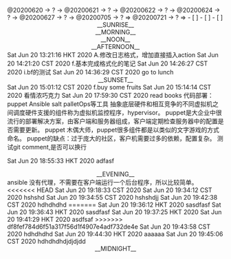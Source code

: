 <link rel="stylesheet"  type="text/css" href="./css/activity.css"/>
<TODO>@20200620 → ? → @20200621 → ? → @20200622 → ? → @20200624 → ? → @20200627 → ? → @20200705 → ? ⇒ @20200721 → ? ⇒ </TODO>
- [ ]    
- [ ]    
- [ ]    

<center><timeblock>__SUNRISE__</timeblock></center>
<center><timeblock>__MORNING__</timeblock></center>
<center><timeblock>__NOON__</timeblock></center>
<center><timeblock>__AFTERNOON__</timeblock></center>
<action>Sat Jun 20 13:21:16 HKT 2020 A.修改日志格式，增加直接插入action</action>
<feedback>Sat Jun 20 14:21:20 CST 2020 f.基本完成格式化的笔记</feedback>
<idea>Sat Jun 20 14:26:27 CST 2020 i.bf的测试</idea>
<action>Sat Jun 20 14:36:29 CST 2020 go to lunch</action>
<center><timeblock>__SUNSET__</timeblock></center>
<feedback>Sat Jun 20 15:01:12 CST 2020 f.buy some fruits</feedback>
<action>Sat Jun 20 15:14:14 CST 2020 看情浓巧克力</action>
<result>Sat Jun 20 17:59:30 CST 2020 read books</result>
代码部署：puppet Ansible salt palletOps等工具  
抽象底层硬件和相互竞争的不同虚拟机之间调度硬件支援的组件称为虚拟机监控程序，hypervisor。  
puppet是大企业中很流行的部署解决方案，由客户端和服务器组成，客户端定期检查服务器中的配置是否需要更新。  
puppet 木偶大师，puppet很多组件都是以类似的文字游戏的方式命名。  
puppet的缺点：过于庞大的社区，客户机需要过多的依赖，配置复杂。  
测试git comment,是否可以换行

<action>Sat Jun 20 18:55:33 HKT 2020 adfasf</action>
<center><timeblock>__EVENING__</timeblock></center>
ansible 没有代理，不需要在客户端运行一个后台程序，所以比较简单。  
<<<<<<< HEAD
<action>Sat Jun 20 19:18:33 CST 2020 </action>
<action>Sat Jun 20 19:34:12 CST 2020 hshshd</action>
<action>Sat Jun 20 19:34:55 CST 2020 hshshdjj</action>
<action>Sat Jun 20 19:42:38 CST 2020 hdhdhdhd</action>
=======
<action>Sat Jun 20 19:36:12 HKT 2020 sasdfasf</action>
<action>Sat Jun 20 19:36:43 HKT 2020 sasdfasf</action>
<action>Sat Jun 20 19:37:25 HKT 2020 </action>
<action>Sat Jun 20 19:41:29 HKT 2020 asdfsaf</action>
>>>>>>> df8fef784d6f51a317f56d1f4907e4adf732de4e
<action>Sat Jun 20 19:43:58 CST 2020 hdhdhdhd</action>
<action>Sat Jun 20 19:44:30 HKT 2020 aaaaaa</action>
<action>Sat Jun 20 19:45:06 CST 2020 hdhdhdhdjdjdjdd</action>
<center><timeblock>__MIDNIGHT__</timeblock></center>
